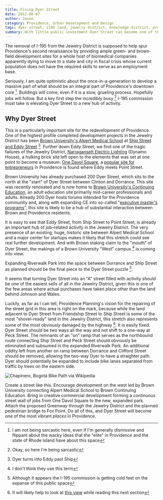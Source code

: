 ```yaml
---
title: Fixing Dyer Street
date: 2012-06-07
author: Jason
category: Providence, Urban Development and Design
tags: dyer street, i195 land, jewelry district, knowledge district, providence, urban
summary: With little public investment Dyer Street can become one of the most important streets in Providence.
---
```



The removal of I-195 from the Jewelry District is supposed to help spur Providence's second renaissance by providing ample green- and brown-field development sites for a whole host of biomedical companies apparently dying to move to a state and city in fiscal crisis whose current population does not have the required skills to serve as an employment base.

Seriously, I am quite optimistic about the once-in-a-generation to develop a massive part of what should be an integral part of Providence's downtown core [^core]. Buildings will come, even if it is a slow, grueling process. Hopefully jobs will follow. But a key first step the incredibly busy [^busy] I-195 commission must take is elevating Dyer Street to a new hub of activity.

## Why Dyer Street

This is a particularly important site for the redevelopment of Providence. One of the highest profile completed development projects in the Jewelry District has been [Brown University's Alpert Medical School][] at [Ship Street and Eddy Street][] [^dyertoeddy]. Further down Eddy Street, we find one of the tragic
failures of the Jewelry District, [Narragansett Electric Lighting][] (Dynamo House), a hulking brick site left open to the elements that was set at one point to become a museum. [One Davol Square][], a [popular site for entrepreneurs][] in Providence is found where Eddy meets Point Street.

Brown University has already purchased 200 Dyer Street, which sits to the north at the "start" of Dyer Street between Clinton and Dorrance. This site was recently renovated and is now home to [Brown University's Continuing Education][], an adult education site primarily mid-career professionals and adults. Already 200 Dyer hosts forums intended for the Providence community and, along with expanding CE into so-called "[executive master's programs][]", this site is likely to be a hub of substantial interaction between Brown and Providence residents.

It is easy to see that Eddy Street, from Ship Street to Point Street, is already an important hub of job-related activity in the Jewelry District. The very presence of an existing, huge, historic site between
Alpert Medical School and a major center for startups makes it likely that this stretch could see real further development. And with Brown staking claim to the "mouth" of Dyer Street, the makings of a Brown University "West" campus [^campuswest] is coming into view.

Expanding Riverwalk Park into the space between Dorrance and Ship Street as planned should be the final piece to the Dyer Street puzzle [^puzzle].

It seems that turning Dyer Street into an "A" street filled with activity should be one of the easiest sells of all in the Jewelry District, given this is one of the few areas where actual purchases have taken place other than the land behind Johnson and Wales.

Luckily, as far as I can tell, Providence Planning's vision for the repairing of the street grid in this area is right on the mark, because while the land adjacent to Dyer Street from Friendship Street to Ship Street is some of the most "shovel-ready" land in the Jewelry District, this stretch also represents some of the most obviously damaged by the highway [^highway]. It is easily fixed. Dyer Street should be two ways all the way and not shift to a one-way at Peck Street. The remnants of an "on" ramp that serves as the northbound route connecting Ship Street and Peck Street should obviously be eliminated and subsumed in the expanded Riverwalk Park. An additional oddity left from another on ramp between Dorrance and Clifford Street should be removed, allowing the two-way Dyer to have a straighter path. Dyer should potentially be expanded to include bike lanes separated from traffic by trees on the eastern side.

![Chapinero, Bogotá Bike Path via Wikipedia][]

Create a street like this. Encourage development on the west led by Brown University connecting Alpert Medical School to Brown Continuing Education. Bring in creative commercial development forming a continuous street wall of jobs from One Davol Square to the new, expanded park. Attach the proposed Greenway through the Jewelry District and the planned pedestrian bridge to Fox Point. Do all of this, and Dyer Street will become one of the most vibrant *places* in Providence.

[Brown University's Alpert Medical School]: http://brown.edu/academics/medical/
[Ship Street and Eddy Street]: http://med.brown.edu/newbuilding/
[Narragansett Electric Lighting]: http://www.flickr.com/photos/woneffe/4371630714/sizes/l/in/photostream/
[One Davol Square]: https://maps.google.com/?ll=41.816875,-71.40651&spn=100.50313,204.433594&hnear=385+Westminster+St,+Providence,+Rhode+Island+02903&t=v&z=3&layer=c&panoid=iH5omOmwEwV_aAhyccIScQ&cbll=41.816875,-71.40651&cbp=13,28.53329819751501,,0,-6.703606203030631
[popular site for entrepreneurs]: http://www.ri-cie.org/start-incubator/start-incubator
[Brown University's Continuing Education]: http://brown.edu/ce/
[executive master's programs]: http://www.browndailyherald.com/proposed-executive-master-s-program-would-diversify-revenue-streams-1.2718694
[Chapinero, Bogotá Bike Path via Wikipedia]: |filename|/images/Chapinero_bike_path.jpg "Chapinero Bike Path"

[^core]: I am not being sarcastic here, even if I'm generally dismissive and flippant about the wacky ideas that the "elite" in Providence and the state of Rhode Island have about this space
[^busy]: Okay, so here I'm being sarcastic
[^dyertoeddy]: Dyer turns into Eddy past Ship
[^campuswest]: I don't think they use this term
[^puzzle]: Although it appears the I-195 commission is getting cold feet on the expanse of this public space
[^highway]: It will likely help to look at [this view](https://maps.google.com/?ll=41.820716,-71.407483&spn=0.003274,0.006239&hnear=385+Westminster+St,+Providence,+Rhode+Island+02903&t=v&z=18) while reading this next section
